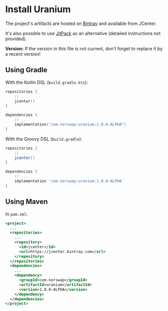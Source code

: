 # Install Uranium

The project's artifacts are hosted on [Bintray] and available from JCenter.

It's also possible to use [JitPack] as an alternative (detailed instructions not provided).

[Bintray]: https://bintray.com/norswap/maven/uranium
[JitPack]: https://jitpack.io/#norswap/uranium

**Version:** If the version in this file is not current, don't forget to replace it by a recent
version!

## Using Gradle

With the Kotlin DSL (`build.gradle.kts`):

```kotlin
repositories {
    // ...
    jcenter()
}

dependencies {
    // ...
    implementation("com.norswap:uranium:1.0.8-ALPHA")
}
```

With the Groovy DSL (`build.gradle`):

```groovy
repositories {
    // ...
    jcenter()
}

dependencies {
    // ...
    implementation 'com.norswap:uranium:1.0.8-ALPHA'
}
```

## Using Maven

In `pom.xml`:

```xml
<project>
  ...
  <repositories>
    ...
    <repository>
      <id>jcenter</id>
      <url>https://jcenter.bintray.com</url>
    </repository>
  </repositories>
  <dependencies>
    ...
    <dependency>
      <groupId>com.norswap</groupId>
      <artifactId>uranium</artifactId>
      <version>1.0.8-ALPHA</version>
    </dependency>  
  </dependencies>
</project>
```